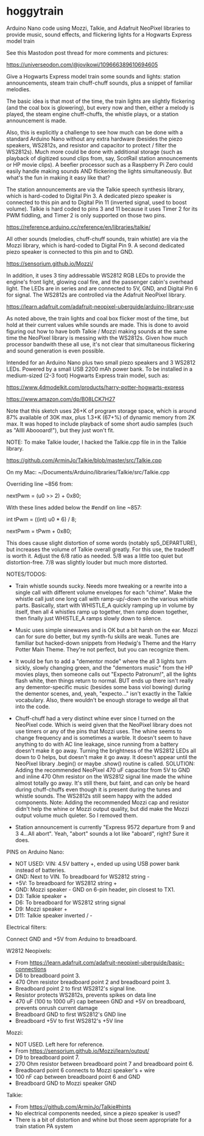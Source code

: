 # hoggytrain
Arduino Nano code using Mozzi, Talkie, and Adafruit NeoPixel libraries to provide music, sound effects, and flickering lights for a Hogwarts Express model train

See this Mastodon post thread for more comments and pictures:

  https://universeodon.com/@jovikowi/109666389610694605

Give a Hogwarts Express model train some sounds and lights: station announcements, steam train chuff-chuff sounds,
plus a snippet of familiar melodies.

The basic idea is that most of the time, the train lights are slightly flickering (and the coal box is glowering), but
every now and then, either a melody is played, the steam engine chuff-chuffs, the whistle plays, or a station announcement is made.

Also, this is explicitly a challenge to see how much can be done with a standard Arduino Nano without any extra hardware (besides
the piezo speakers, WS2812s, and resistor and capacitor to protect / filter the WS2812s). Much more could be done with additional
storage (such as playback of digitized sound clips from, say, ScotRail station announcements or HP movie clips). A beefier processor
such as a Raspberry Pi Zero could easily handle making sounds AND flickering the lights simultaneously. But what's the fun in making
it easy like that?

The station announcements are via the Talkie speech synthesis library, which is hard-coded to Digital Pin 3. A dedicated
piezo speaker is connected to this pin and to Digital Pin 11 (inverted signal, used to boost volume). Talkie is hard coded
to pins 3 and 11 because it uses Timer 2 for its PWM fiddling, and Timer 2 is only supported on those two pins.

  https://reference.arduino.cc/reference/en/libraries/talkie/

All other sounds (melodies, chuff-chuff sounds, train whistle) are via the Mozzi library, which is hard-coded to
Digital Pin 9. A second dedicated piezo speaker is connected to this pin and to GND.

  https://sensorium.github.io/Mozzi/

In addition, it uses 3 tiny addressable WS2812 RGB LEDs to provide the engine's front light, glowing coal fire, and the
passenger cabin's overhead light. The LEDs are in series and are connected to 5V, GND, and Digital Pin 6 for signal. The WS2812s
are controlled via the Adafruit NeoPixel library.

  https://learn.adafruit.com/adafruit-neopixel-uberguide/arduino-library-use

As noted above, the train lights and coal box flicker most of the time, but hold at their current values while sounds are made. This
is done to avoid figuring out how to have both Talkie / Mozzi making sounds at the same time the NeoPixel library is messing with the
WS2812s. Given how much processor bandwith these all use, it's not clear that simultaneous flickering and sound generation is
even possible.

Intended for an Arduino Nano plus two small piezo speakers and 3 WS2812 LEDs. Powered by a small USB 2200 mAh power bank.
To be installed in a medium-sized (2-3 foot) Hogwarts Express train model, such as:

  https://www.4dmodelkit.com/products/harry-potter-hogwarts-express
  
  https://www.amazon.com/dp/B08LCK7H27

Note that this sketch uses 26+K of program storage space, which is around 87% available of 30K max, plus 1.3+K (67+%) of dynamic
memory from 2K max. It was hoped to include playback of some short audio samples (such as "Allll Aboooard!"), but they just won't fit.

NOTE: To make Talkie louder, I hacked the Talkie.cpp file in in the Talkie library.

  https://github.com/ArminJo/Talkie/blob/master/src/Talkie.cpp
  
On my Mac: ~/Documents/Arduino/libraries/Talkie/src/Talkie.cpp

Overriding line ~856 from:

  nextPwm = (u0 >> 2) + 0x80;
  
With these lines added below the #endif on line ~857:
  
  int tPwm = ((int) u0 * 6) / 8;
  
  nextPwm = tPwm + 0x80;
  
This does cause slight distortion of some words (notably sp5_DEPARTURE), but increases the volume of Talkie overall
greatly. For this use, the tradeoff is worth it. Adjust the 6/8 ratio as needed. 5/8 was a little too quiet but
distortion-free. 7/8 was slightly louder but much more distorted.

NOTES/TODOS: 
- Train whistle sounds sucky. Needs more tweaking or a rewrite into a single call with different volume envelopes for each "chime".
  Make the whistle call just one long call with ramp-up/-down on the various whistle parts. Basically, start with WHISTLE_A quickly 
  ramping up in volume by itself, then all 4 whistles ramp up together, then ramp down together, then finally just WHISTLE_A ramps
  slowly down to silence.

- Music uses simple sinewaves and is OK but a bit harsh on the ear. Mozzi can for sure do better, but my synth-fu skills are weak.
  Tunes are familiar but hacked-down snippets from Hedwig's Theme and the Harry Potter Main Theme. They're not perfect, but
  you can recognize them.

- It would be fun to add a "dementor mode" where the all 3 lights turn sickly, slowly changing green, and the "dementors music"
  from the HP movies plays, then someone calls out "Expecto Patronum!", all the lights flash white, then things return to normal. 
  BUT ends up there isn't really any dementor-specific music (besides some bass viol bowing) during the dementor scenes, and, yeah,
  "expecto..." isn't exactly in the Talkie vocabulary. Also, there wouldn't be enough storage to wedge all that into the code.

+ Chuff-chuff had a very distinct whine ever since I turned on the NeoPixel code. Which is weird given that the NeoPixel library
  does not use timers or any of the pins that Mozzi uses. The whine seems to change frequency and is sometimes a warble. It
  doesn't seem to have anything to do with AC line leakage, since running from a battery doesn't make it go away. Turning the
  brightness of the WS2812 LEDs all down to 0 helps, but doesn't make it go away. It doesn't appear until the NeoPixel library
  .begin() or maybe .show() routine is called.
  SOLUTION: Adding the recommended NeoPixel 470 uF capacitor from 5V to GND and inline 470 Ohm resistor on the WS2812 signal line
    made the whine almost totally go away. It's still there, but faint, and can only be heard during chuff-chuffs even though it is
    present during the tunes and whistle sounds. The WS2812s still seem happy with the added components.
  Note: Adding the recommended Mozzi cap and resistor didn't help the whine or Mozzi output quality, but did make the Mozzi output
    volume much quieter. So I removed them.

+ Station announcement is currently "Express 9572 departure from 9 and 3 4...All abort". 
  Yeah, "abort" sounds a lot like "aboard", right? Sure it does.

PINS on Arduino Nano:
  - NOT USED: VIN: 4.5V battery +, ended up using USB power bank instead of batteries.
  - GND: Next to VIN. To breadboard for WS2812 string -
  - +5V: To breadboard for WS2812 string +
  - GND: Mozzi speaker -   GND on 6-pin header, pin closest to TX1.
  - D3:  Talkie speaker +
  - D6:  To breadboard for WS2812 string signal
  - D9:  Mozzi speaker +
  - D11: Talkie speaker inverted / -

Electrical filters:

Connect GND and +5V from Arduino to breadboard.

W2812 Neopixels:
  - From https://learn.adafruit.com/adafruit-neopixel-uberguide/basic-connections
  - D6 to breadboard point 3.
  - 470 Ohm resistor breadboard point 2 and breadboard point 3.
  - Breadboard point 2 to first WS2812's signal line.
  - Resistor protects WS2812s, prevents spikes on data line
  - 470 uF (100 to 1000 uF) cap between GND and +5V on breadboard, prevents onrush current damage
  - Breadboard GND to first WS2812's GND line
  - Breadboard +5V to first WS2812's +5V line

Mozzi:
  - NOT USED. Left here for reference.
  - From https://sensorium.github.io/Mozzi/learn/output/
  - D9 to breadboard point 7.
  - 270 Ohm resistor between breadboard point 7 and breadboard point 6.
  - Breadboard point 6 connects to Mozzi speaker's + wire
  - 100 nF cap between breadboard point 6 and GND
  - Breadboard GND to Mozzi speaker GND

Talkie:
  - From https://github.com/ArminJo/Talkie#hints
  - No electrical components needed, since a piezo speaker is used?
  - There is a bit of distortion and whine but those seem appropriate for a train station PA system
